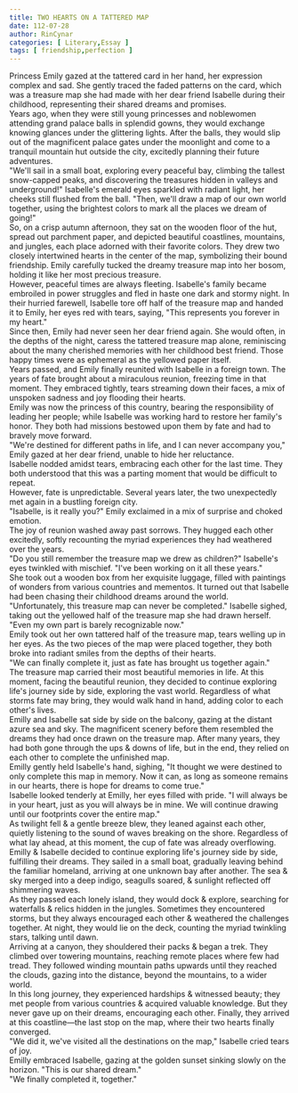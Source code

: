 ```yaml
---
title: TWO HEARTS ON A TATTERED MAP
date: 112-07-28
author: RinCynar
categories: [ Literary,Essay ]
tags: [ friendship,perfection ]
---
```


Princess Emily gazed at the tattered card in her hand, her expression complex and sad. She gently traced the faded
patterns on the card, which was a treasure map she had made with her dear friend Isabelle during their childhood,
representing their shared dreams and promises.
<br>
Years ago, when they were still young princesses and noblewomen attending grand palace balls in splendid gowns, they
would exchange knowing glances under the glittering lights. After the balls, they would slip out of the magnificent
palace gates under the moonlight and come to a tranquil mountain hut outside the city, excitedly planning their future
adventures.
<br>
"We'll sail in a small boat, exploring every peaceful bay, climbing the tallest snow-capped peaks, and discovering the
treasures hidden in valleys and underground!" Isabelle's emerald eyes sparkled with radiant light, her cheeks still
flushed from the ball. "Then, we'll draw a map of our own world together, using the brightest colors to mark all the
places we dream of going!"
<br>
So, on a crisp autumn afternoon, they sat on the wooden floor of the hut, spread out parchment paper, and depicted
beautiful coastlines, mountains, and jungles, each place adorned with their favorite colors. They drew two closely
intertwined hearts in the center of the map, symbolizing their bound friendship. Emily carefully tucked the dreamy
treasure map into her bosom, holding it like her most precious treasure.
<br>
However, peaceful times are always fleeting. Isabelle's family became embroiled in power struggles and fled in haste one
dark and stormy night. In their hurried farewell, Isabelle tore off half of the treasure map and handed it to Emily, her
eyes red with tears, saying, "This represents you forever in my heart."
<br>
Since then, Emily had never seen her dear friend again. She would often, in the depths of the night, caress the tattered
treasure map alone, reminiscing about the many cherished memories with her childhood best friend. Those happy times were
as ephemeral as the yellowed paper itself.
<br>
Years passed, and Emily finally reunited with Isabelle in a foreign town. The years of fate brought about a miraculous
reunion, freezing time in that moment. They embraced tightly, tears streaming down their faces, a mix of unspoken
sadness and joy flooding their hearts.
<br>
Emily was now the princess of this country, bearing the responsibility of leading her people; while Isabelle was working
hard to restore her family's honor. They both had missions bestowed upon them by fate and had to bravely move forward.
<br>
"We're destined for different paths in life, and I can never accompany you," Emily gazed at her dear friend, unable to
hide her reluctance.
<br>
Isabelle nodded amidst tears, embracing each other for the last time. They both understood that this was a parting
moment that would be difficult to repeat.
<br>
However, fate is unpredictable. Several years later, the two unexpectedly met again in a bustling foreign city.
<br>
"Isabelle, is it really you?" Emily exclaimed in a mix of surprise and choked emotion.
<br>
The joy of reunion washed away past sorrows. They hugged each other excitedly, softly recounting the myriad experiences
they had weathered over the years.
<br>
"Do you still remember the treasure map we drew as children?" Isabelle's eyes twinkled with mischief. "I've been working
on it all these years."
<br>
She took out a wooden box from her exquisite luggage, filled with paintings of wonders from various countries and
mementos. It turned out that Isabelle had been chasing their childhood dreams around the world.
<br>
"Unfortunately, this treasure map can never be completed." Isabelle sighed, taking out the yellowed half of the treasure
map she had drawn herself. "Even my own part is barely recognizable now."
<br>
Emily took out her own tattered half of the treasure map, tears welling up in her eyes. As the two pieces of the map
were placed together, they both broke into radiant smiles from the depths of their hearts.
<br>
"We can finally complete it, just as fate has brought us together again."
<br>
The treasure map carried their most beautiful memories in life. At this moment, facing the beautiful reunion, they
decided to continue exploring life's journey side by side, exploring the vast world. Regardless of what storms fate may
bring, they would walk hand in hand, adding color to each other's lives.
<br>
Emilly and Isabelle sat side by side on the balcony, gazing at the distant azure sea and sky. The magnificent scenery
before them resembled the dreams they had once drawn on the treasure map. After many years, they had both gone through
the ups & downs of life, but in the end, they relied on each other to complete the unfinished map.
<br>
Emilly gently held Isabelle's hand, sighing, "It thought we were destined to only complete this map in memory. Now it
can, as long as someone remains in our hearts, there is hope for dreams to come true."
<br>
Isabelle looked tenderly at Emilly, her eyes filled with pride. "I will always be in your heart, just as you will always
be in mine. We will continue drawing until our footprints cover the entire map."
<br>
As twilight fell & a gentle breeze blew, they leaned against each other, quietly listening to the sound of waves
breaking on the shore. Regardless of what lay ahead, at this moment, the cup of fate was already overflowing.
<br>
Emilly & Isabelle decided to continue exploring life's journey side by side, fulfilling their dreams. They sailed in a
small boat, gradually leaving behind the familiar homeland, arriving at one unknown bay after another. The sea & sky
merged into a deep indigo, seagulls soared, & sunlight reflected off shimmering waves.
<br>
As they passed each lonely island, they would dock & explore, searching for waterfalls & relics hidden in the jungles.
Sometimes they encountered storms, but they always encouraged each other & weathered the challenges together. At night,
they would lie on the deck, counting the myriad twinkling stars, talking until dawn.
<br>
Arriving at a canyon, they shouldered their packs & began a trek. They climbed over towering mountains, reaching remote
places where few had tread. They followed winding mountain paths upwards until they reached the clouds, gazing into the
distance, beyond the mountains, to a wider world.
<br>
In this long journey, they experienced hardships & witnessed beauty; they met people from various countries & acquired
valuable knowledge. But they never gave up on their dreams, encouraging each other. Finally, they arrived at this
coastline—the last stop on the map, where their two hearts finally converged.
<br>
"We did it, we've visited all the destinations on the map," Isabelle cried tears of joy.
<br>
Emilly embraced Isabelle, gazing at the golden sunset sinking slowly on the horizon. "This is our shared dream."
<br>
"We finally completed it, together."